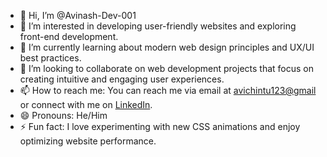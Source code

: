- 👋 Hi, I’m @Avinash-Dev-001
- 👀 I’m interested in developing user-friendly websites and exploring front-end development.
- 🌱 I’m currently learning about modern web design principles and UX/UI best practices.
- 💞️ I’m looking to collaborate on web development projects that focus on creating intuitive and engaging user experiences.
- 📫 How to reach me: You can reach me via email at [avichintu123@gmail](mailto:avichintu123@gmail.com) or connect with me on [LinkedIn](https://www.linkedin.com/in/p-avinash-979567218/).
- 😄 Pronouns: He/Him
- ⚡ Fun fact: I love experimenting with new CSS animations and enjoy optimizing website performance.
